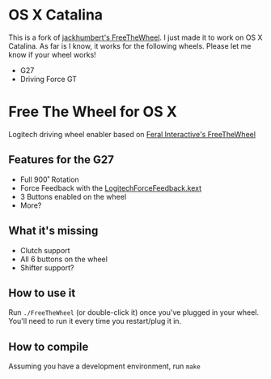 OS X Catalina
============

This is a fork of [jackhumbert's FreeTheWheel](https://github.com/jackhumbert/FreeTheWheel).
I just made it to work on OS X Catalina. As far is I know, it works for the following wheels. Please let me know if your wheel works!

* G27
* Driving Force GT

Free The Wheel for OS X
============

Logitech driving wheel enabler based on [Feral Interactive's FreeTheWheel](http://support.feralinteractive.com/en/faqs/free_the_wheel/)

## Features for the G27

* Full 900˚ Rotation
* Force Feedback with the [LogitechForceFeedback.kext](http://faq.iracing.com/article.php?id=209)
* 3 Buttons enabled on the wheel
* More?

## What it's missing

* Clutch support
* All 6 buttons on the wheel
* Shifter support?

## How to use it

Run `./FreeTheWheel` (or double-click it) once you've plugged in your wheel. You'll need to run it every time you restart/plug it in.

## How to compile

Assuming you have a development environment, run `make`
